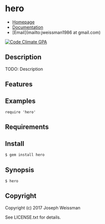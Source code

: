 # hero

* [Homepage](https://rubygems.org/gems/hero)
* [Documentation](http://rubydoc.info/gems/hero/frames)
* [Email](mailto:jweissman1986 at gmail.com)

[![Code Climate GPA](https://codeclimate.com/github//hero/badges/gpa.svg)](https://codeclimate.com/github//hero)

## Description

TODO: Description

## Features

## Examples

    require 'hero'

## Requirements

## Install

    $ gem install hero

## Synopsis

    $ hero

## Copyright

Copyright (c) 2017 Joseph Weissman

See LICENSE.txt for details.
